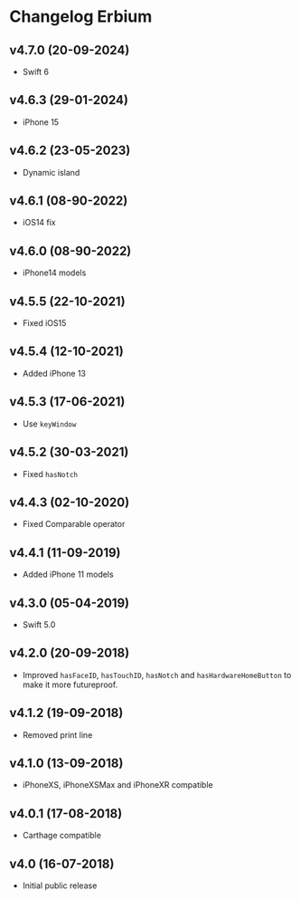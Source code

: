 # Changelog Erbium

## v4.7.0 (20-09-2024)
- Swift 6

## v4.6.3 (29-01-2024)
- iPhone 15

## v4.6.2 (23-05-2023)
- Dynamic island

## v4.6.1 (08-90-2022)
- iOS14 fix

## v4.6.0 (08-90-2022)
- iPhone14 models

## v4.5.5 (22-10-2021)
- Fixed iOS15

## v4.5.4 (12-10-2021)
- Added iPhone 13

## v4.5.3 (17-06-2021)
- Use `keyWindow`

## v4.5.2 (30-03-2021)
- Fixed `hasNotch` 

## v4.4.3 (02-10-2020)
- Fixed Comparable operator

## v4.4.1 (11-09-2019)
- Added iPhone 11 models

## v4.3.0 (05-04-2019)
- Swift 5.0

## v4.2.0 (20-09-2018)
- Improved `hasFaceID`, `hasTouchID`, `hasNotch` and `hasHardwareHomeButton` to make it more futureproof.

## v4.1.2 (19-09-2018)
- Removed print line

## v4.1.0 (13-09-2018)
- iPhoneXS, iPhoneXSMax and iPhoneXR compatible

## v4.0.1 (17-08-2018)
- Carthage compatible

## v4.0 (16-07-2018)
- Initial public release